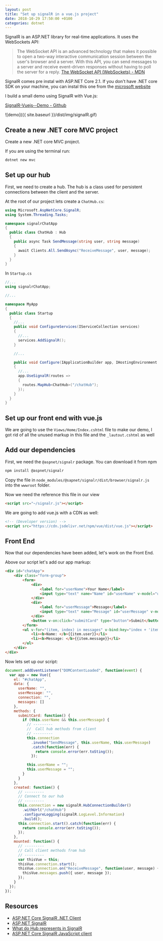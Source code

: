 ```yaml
---
layout: post
title: "Set up signalR in a vue.js project"
date: 2018-10-29 17:50:00 +0100
categories: dotnet
---
```


SignalR is an ASP.NET library for real-time applications. It uses the WebSockets API:

> The WebSocket API is an advanced technology that makes it possible to open a two-way interactive communication session between the user's browser and a server. With this API, you can send messages to a server and receive event-driven responses without having to poll the server for a reply.
> [The WebSocket API (WebSockets) - MDN](https://developer.mozilla.org/en-US/docs/Web/API/WebSockets_API)

SignalR comes pre instal with ASP.NET Core 2.1. If you don't have .NET core SDK on your machine, you can instal this one from the [microsoft website](https://www.microsoft.com/net/download)

I build a small demo using SignalR with Vue.js:

[SignalR-Vuejs--Demo - Github](https://github.com/vinceumo/SignalR-Vuejs--Demo)

![demo]({{ site.baseurl }}/dist/img/signalR.gif)

## Create a new .NET core MVC project

Create a new .NET core MVC project.

If you are using the terminal run:

```bash
dotnet new mvc
```

## Set up our hub

First, we need to create a hub. The hub is a class used for persistent connections between the client and the server.

At the root of our project lets create a `ChatHub.cs`:

```cs
using Microsoft.AspNetCore.SignalR;
using System.Threading.Tasks;

namespace signalrChatApp
{
  public class ChatHub : Hub
  {
    public async Task SendMessage(string user, string message)
    {
      await Clients.All.SendAsync("ReceiveMessage", user, message);
    }
  }
}
```

In `Startup.cs`

```cs
//...
using signalrChatApp;

//...

namespace MyApp
{
  public class Startup
  {
    //...
    public void ConfigureServices(IServiceCollection services)
    {
      //...
      services.AddSignalR();
    }

    //...

    public void Configure(IApplicationBuilder app, IHostingEnvironment env)
    {
      //...
      app.UseSignalR(routes =>
      {
        routes.MapHub<ChatHub>("/chatHub");
      });
    }
  }
}
```

## Set up our front end with vue.js

We are going to use the `Views/Home/Index.cshtml` file to make our demo, I got rid of all the unused markup in this file and the `_lautout.cshtml` as well

## Add our dependencies

First, we need the `@aspnet/signalr` package. You can download it from npm

```bash
npm install @aspnet/signalr
```

Copy the file in `node_modules/@sapnet/signalr/dist/browser/signalr.js` into the `wwwroot` folder.

Now we need the reference this file in our view

```html
<script src="~/signalr.js"></script>
```

We are going to add vue.js with a CDN as well:

```html
<!-- (Developer version) -->
<script src="https://cdn.jsdelivr.net/npm/vue/dist/vue.js"></script>
```

## Front End

Now that our dependencies have been added, let's work on the Front End.

Above our script let's add our app markup:

```html
<div id="chatApp">
    <div class="form-group">
        <form>
            <div>
                <label for="userName">Your Name</label>
                <input type="text" name="Name" id="userName" v-model="userName">
            </div>
            <div>
                <label for="userMessage">Message</label>
                <input type="text" name="Message" id="userMessage" v-model="userMessage">
            </div>
            <button v-on:click="submitCard" type="button">Submit</button>
        </form>
        <ul v-for="(item, index) in messages" v-bind:key="index + 'itemMessage'">
            <li><b>Name: </b>{{item.user}}</li>
            <li><b>Message: </b>{{item.message}}</li>
        </ul>
    </div>
</div>
```

Now lets set up our script:

```js
document.addEventListener("DOMContentLoaded", function(event) {
  var app = new Vue({
    el: "#chatApp",
    data: {
      userName: "",
      userMessage: "",
      connection: "",
      messages: []
    },
    methods: {
      submitCard: function() {
        if (this.userName && this.userMessage) {
          // ---------
          //  Call hub methods from client
          // ---------
          this.connection
            .invoke("SendMessage", this.userName, this.userMessage)
            .catch(function(err) {
              return console.error(err.toSting());
            });

          this.userName = "";
          this.userMessage = "";
        }
      }
    },
    created: function() {
      // ---------
      // Connect to our hub
      // ---------
      this.connection = new signalR.HubConnectionBuilder()
        .withUrl("/chatHub")
        .configureLogging(signalR.LogLevel.Information)
        .build();
      this.connection.start().catch(function(err) {
        return console.error(err.toSting());
      });
    },
    mounted: function() {
      // ---------
      // Call client methods from hub
      // ---------
      var thisVue = this;
      thisVue.connection.start();
      thisVue.connection.on("ReceiveMessage", function(user, message) {
        thisVue.messages.push({ user, message });
      });
    }
  });
});
```

## Resources

- [ASP.NET Core SignalR .NET Client](https://docs.microsoft.com/en-us/aspnet/core/signalr/dotnet-client?view=aspnetcore-2.1)
- [ASP.NET SignalR](http://signalr.net/)
- [What do Hub represents in SignalR](https://stackoverflow.com/questions/8929519/what-do-hub-represents-in-signalr#8929826)
- [ASP.NET Core SignalR JavaScript client](https://docs.microsoft.com/en-us/aspnet/core/signalr/javascript-client?view=aspnetcore-2.1)
